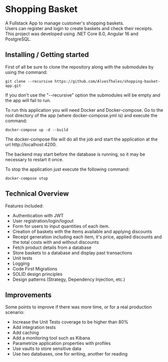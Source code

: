 # Shopping Basket
A Fullstack App to manage customer's shopping baskets. <br>
Users can register and login to create baskets and check their receipts. <br>
This project was developed using .NET Core 8.0, Angular 16 and PostgreSQL. <br>

## Installing / Getting started
First of all be sure to clone the repository along with the submodules by using the command:
```shell
git clone --recursive https://github.com/AlvesThales/shopping-basket-app.git
```
If you don't use the "--recursive" option the submodules will be empty and the app will fail to run.

To run this application you will need Docker and Docker-compose. Go to the root directory of the app (where docker-compose.yml is) and execute the command:
```shell
docker-compose up -d --build
```

The docker-compose file will do all the job and start the application at the url http://localhost:4200.

The backend may start before the database is running, so it may be necessary to restart it once.

To stop the application just execute the following command:
```shell
docker-compose stop
```

## Technical Overview

Features included:
- Authentication with JWT
- User registration/login/logout
- Form for users to input quantities of each item.
- Creation of baskets with the items available and applying discounts
- Receipt generation including each item, it's price, applied discounts and the total costs with and without discounts
- Fetch product details from a database
- Store baskets to a database and display past transactions
- Unit tests
- Logging
- Code First Migrations
- SOLID design principles
- Design patterns (Strategy, Dependency Injection, etc.)

##  Improvements

Some points to improve if there was more time, or for a real production scenario:
- Increase the Unit Tests coverage to be higher than 80%
- Add integration tests
- Add caching
- Add a monitoring tool such as Kibana
- Parametrize application properties with profiles
- Use vaults to store sensitive data
- Use two databases, one for writing, another for reading